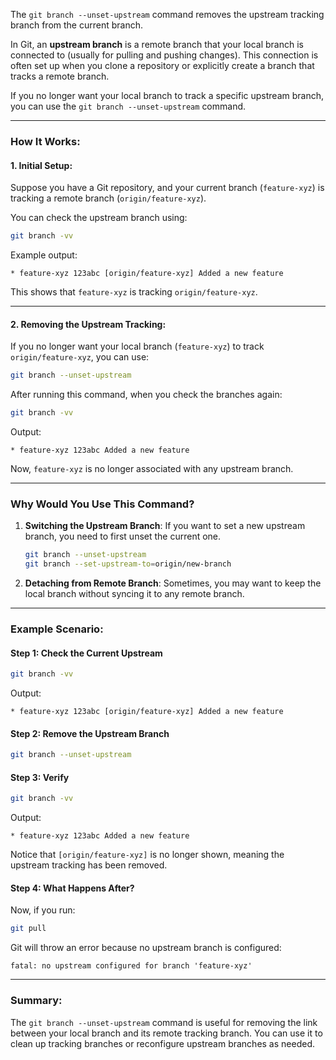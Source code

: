 The `git branch --unset-upstream` command removes the upstream tracking branch from the current branch. 

In Git, an **upstream branch** is a remote branch that your local branch is connected to (usually for pulling and pushing changes). This connection is often set up when you clone a repository or explicitly create a branch that tracks a remote branch.

If you no longer want your local branch to track a specific upstream branch, you can use the `git branch --unset-upstream` command.

---

### How It Works:

#### 1. **Initial Setup**:
Suppose you have a Git repository, and your current branch (`feature-xyz`) is tracking a remote branch (`origin/feature-xyz`).

You can check the upstream branch using:
```bash
git branch -vv
```
Example output:
```
* feature-xyz 123abc [origin/feature-xyz] Added a new feature
```
This shows that `feature-xyz` is tracking `origin/feature-xyz`.

---

#### 2. **Removing the Upstream Tracking**:
If you no longer want your local branch (`feature-xyz`) to track `origin/feature-xyz`, you can use:
```bash
git branch --unset-upstream
```

After running this command, when you check the branches again:
```bash
git branch -vv
```
Output:
```
* feature-xyz 123abc Added a new feature
```
Now, `feature-xyz` is no longer associated with any upstream branch.

---

### Why Would You Use This Command?

1. **Switching the Upstream Branch**: If you want to set a new upstream branch, you need to first unset the current one.
   ```bash
   git branch --unset-upstream
   git branch --set-upstream-to=origin/new-branch
   ```
   
2. **Detaching from Remote Branch**: Sometimes, you may want to keep the local branch without syncing it to any remote branch.

---

### Example Scenario:

#### Step 1: Check the Current Upstream
```bash
git branch -vv
```
Output:
```
* feature-xyz 123abc [origin/feature-xyz] Added a new feature
```

#### Step 2: Remove the Upstream Branch
```bash
git branch --unset-upstream
```

#### Step 3: Verify
```bash
git branch -vv
```
Output:
```
* feature-xyz 123abc Added a new feature
```
Notice that `[origin/feature-xyz]` is no longer shown, meaning the upstream tracking has been removed.

#### Step 4: What Happens After?
Now, if you run:
```bash
git pull
```
Git will throw an error because no upstream branch is configured:
```
fatal: no upstream configured for branch 'feature-xyz'
```

---

### Summary:
The `git branch --unset-upstream` command is useful for removing the link between your local branch and its remote tracking branch. You can use it to clean up tracking branches or reconfigure upstream branches as needed.